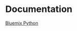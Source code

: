 # Documentation

 [Bluemix Python](https://console.ng.bluemix.net/docs/runtimes/python/index.html#python_runtime)